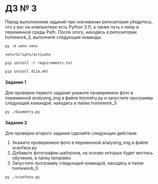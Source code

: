 # ДЗ № 3

Перед выполнением заданий при скачивании репозитория убедитесь, что у вас на компьютере есть Python 3.11, а также путь к нему в переменной среды Path. После этого, находясь в репозитории homework_3, выполните следующие команды:

```
py -m venv venv
```

```
venv/Scripts/activate
```

```
pip install -r requirements.txt
```

```
pip install dlib.whl
```

#### Задание 1

Для проверки первого задания укажите проверяемое фото в переменной analysing_img в файле biometry.py и запустите программу следующей командой, находясь в папке homework_3:

```
py ./biometry.py
```

#### Задание 2

Для проверки второго задания сделайте следующие действия:

1. Укажите проверяемое фото в переменной analysing_img в файле scanface.py
2. Добавьте фотографии шаблонов, на основе которых будет вестись обучение, в папку templates
3. Запустите программу следующей командой, находясь в папке homework_3:

```
py ./scanface.py
```
